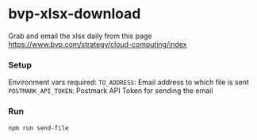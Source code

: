 # bvp-xlsx-download
Grab and email the xlsx daily from this page https://www.bvp.com/strategy/cloud-computing/index 

### Setup
Environment vars required:
`TO_ADDRESS`: Email address to which file is sent
`POSTMARK_API_TOKEN`: Postmark API Token for sending the email

### Run
`npm run send-file`
